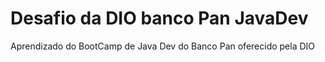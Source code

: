 # Desafio da DIO banco Pan JavaDev
Aprendizado do BootCamp de Java Dev do Banco Pan oferecido pela DIO 
